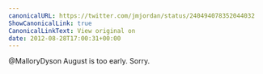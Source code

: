 ```yaml
---
canonicalURL: https://twitter.com/jmjordan/status/240494078352044032
ShowCanonicalLink: true
CanonicalLinkText: View original on
date: 2012-08-28T17:00:31+00:00
---
```

@MalloryDyson August is too early. Sorry.